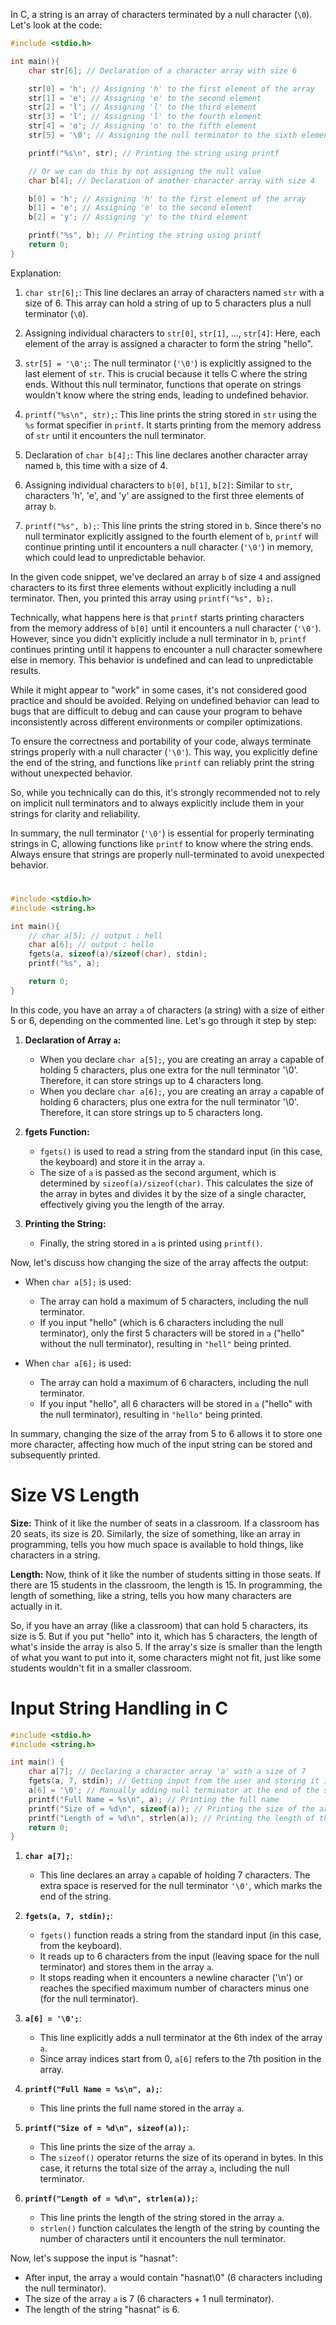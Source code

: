 In C, a string is an array of characters terminated by a null character (`\0`). Let's look at the code:

```c
#include <stdio.h>

int main(){
    char str[6]; // Declaration of a character array with size 6

    str[0] = 'h'; // Assigning 'h' to the first element of the array
    str[1] = 'e'; // Assigning 'e' to the second element
    str[2] = 'l'; // Assigning 'l' to the third element
    str[3] = 'l'; // Assigning 'l' to the fourth element
    str[4] = 'o'; // Assigning 'o' to the fifth element
    str[5] = '\0'; // Assigning the null terminator to the sixth element

    printf("%s\n", str); // Printing the string using printf

    // Or we can do this by not assigning the null value
    char b[4]; // Declaration of another character array with size 4

    b[0] = 'h'; // Assigning 'h' to the first element of the array
    b[1] = 'e'; // Assigning 'e' to the second element
    b[2] = 'y'; // Assigning 'y' to the third element

    printf("%s", b); // Printing the string using printf
    return 0;
}
```

Explanation:

1. `char str[6];`: This line declares an array of characters named `str` with a size of 6. This array can hold a string of up to 5 characters plus a null terminator (`\0`).

2. Assigning individual characters to `str[0]`, `str[1]`, ..., `str[4]`: Here, each element of the array is assigned a character to form the string "hello".

3. `str[5] = '\0';`: The null terminator (`'\0'`) is explicitly assigned to the last element of `str`. This is crucial because it tells C where the string ends. Without this null terminator, functions that operate on strings wouldn't know where the string ends, leading to undefined behavior.

4. `printf("%s\n", str);`: This line prints the string stored in `str` using the `%s` format specifier in `printf`. It starts printing from the memory address of `str` until it encounters the null terminator.

5. Declaration of `char b[4];`: This line declares another character array named `b`, this time with a size of 4.

6. Assigning individual characters to `b[0]`, `b[1]`, `b[2]`: Similar to `str`, characters 'h', 'e', and 'y' are assigned to the first three elements of array `b`.

7. `printf("%s", b);`: This line prints the string stored in `b`. Since there's no null terminator explicitly assigned to the fourth element of `b`, `printf` will continue printing until it encounters a null character (`'\0'`) in memory, which could lead to unpredictable behavior.

In the given code snippet, we've declared an array `b` of size `4` and assigned characters to its first three elements without explicitly including a null terminator. Then, you printed this array using `printf("%s", b);`.

Technically, what happens here is that `printf` starts printing characters from the memory address of `b[0]` until it encounters a null character (`'\0'`). However, since you didn't explicitly include a null terminator in `b`, `printf` continues printing until it happens to encounter a null character somewhere else in memory. This behavior is undefined and can lead to unpredictable results.

While it might appear to "work" in some cases, it's not considered good practice and should be avoided. Relying on undefined behavior can lead to bugs that are difficult to debug and can cause your program to behave inconsistently across different environments or compiler optimizations.

To ensure the correctness and portability of your code, always terminate strings properly with a null character (`'\0'`). This way, you explicitly define the end of the string, and functions like `printf` can reliably print the string without unexpected behavior.

So, while you technically can do this, it's strongly recommended not to rely on implicit null terminators and to always explicitly include them in your strings for clarity and reliability.

In summary, the null terminator (`'\0'`) is essential for properly terminating strings in C, allowing functions like `printf` to know where the string ends. Always ensure that strings are properly null-terminated to avoid unexpected behavior.

#

```c
#include <stdio.h>
#include <string.h>

int main(){
    // char a[5]; // output : hell
    char a[6]; // output : hello
    fgets(a, sizeof(a)/sizeof(char), stdin);
    printf("%s", a);

    return 0;
}
```

In this code, you have an array `a` of characters (a string) with a size of either 5 or 6, depending on the commented line. Let's go through it step by step:

1. **Declaration of Array `a`:**

   - When you declare `char a[5];`, you are creating an array `a` capable of holding 5 characters, plus one extra for the null terminator '\0'. Therefore, it can store strings up to 4 characters long.
   - When you declare `char a[6];`, you are creating an array `a` capable of holding 6 characters, plus one extra for the null terminator '\0'. Therefore, it can store strings up to 5 characters long.

2. **fgets Function:**

   - `fgets()` is used to read a string from the standard input (in this case, the keyboard) and store it in the array `a`.
   - The size of `a` is passed as the second argument, which is determined by `sizeof(a)/sizeof(char)`. This calculates the size of the array in bytes and divides it by the size of a single character, effectively giving you the length of the array.

3. **Printing the String:**
   - Finally, the string stored in `a` is printed using `printf()`.

Now, let's discuss how changing the size of the array affects the output:

- When `char a[5];` is used:

  - The array can hold a maximum of 5 characters, including the null terminator.
  - If you input "hello" (which is 6 characters including the null terminator), only the first 5 characters will be stored in `a` ("hello" without the null terminator), resulting in `"hell"` being printed.

- When `char a[6];` is used:
  - The array can hold a maximum of 6 characters, including the null terminator.
  - If you input "hello", all 6 characters will be stored in `a` ("hello" with the null terminator), resulting in `"hello"` being printed.

In summary, changing the size of the array from 5 to 6 allows it to store one more character, affecting how much of the input string can be stored and subsequently printed.

#

# Size VS Length

**Size:** Think of it like the number of seats in a classroom. If a classroom has 20 seats, its size is 20. Similarly, the size of something, like an array in programming, tells you how much space is available to hold things, like characters in a string.

**Length:** Now, think of it like the number of students sitting in those seats. If there are 15 students in the classroom, the length is 15. In programming, the length of something, like a string, tells you how many characters are actually in it.

So, if you have an array (like a classroom) that can hold 5 characters, its size is 5. But if you put "hello" into it, which has 5 characters, the length of what's inside the array is also 5. If the array's size is smaller than the length of what you want to put into it, some characters might not fit, just like some students wouldn't fit in a smaller classroom.

#

# Input String Handling in C

```c
#include <stdio.h>
#include <string.h>

int main() {
    char a[7]; // Declaring a character array 'a' with a size of 7
    fgets(a, 7, stdin); // Getting input from the user and storing it in 'a', maximum 6 characters plus null terminator
    a[6] = '\0'; // Manually adding null terminator at the end of the string
    printf("Full Name = %s\n", a); // Printing the full name
    printf("Size of = %d\n", sizeof(a)); // Printing the size of the array
    printf("Length of = %d\n", strlen(a)); // Printing the length of the string
    return 0;
}
```

1. **`char a[7];`**:

   - This line declares an array `a` capable of holding 7 characters. The extra space is reserved for the null terminator `'\0'`, which marks the end of the string.

2. **`fgets(a, 7, stdin);`**:

   - `fgets()` function reads a string from the standard input (in this case, from the keyboard).
   - It reads up to 6 characters from the input (leaving space for the null terminator) and stores them in the array `a`.
   - It stops reading when it encounters a newline character ('\n') or reaches the specified maximum number of characters minus one (for the null terminator).

3. **`a[6] = '\0';`**:

   - This line explicitly adds a null terminator at the 6th index of the array `a`.
   - Since array indices start from 0, `a[6]` refers to the 7th position in the array.

4. **`printf("Full Name = %s\n", a);`**:

   - This line prints the full name stored in the array `a`.

5. **`printf("Size of = %d\n", sizeof(a));`**:

   - This line prints the size of the array `a`.
   - The `sizeof()` operator returns the size of its operand in bytes. In this case, it returns the total size of the array `a`, including the null terminator.

6. **`printf("Length of = %d\n", strlen(a));`**:
   - This line prints the length of the string stored in the array `a`.
   - `strlen()` function calculates the length of the string by counting the number of characters until it encounters the null terminator.

Now, let's suppose the input is "hasnat":

- After input, the array `a` would contain "hasnat\0" (6 characters including the null terminator).
- The size of the array `a` is 7 (6 characters + 1 null terminator).
- The length of the string "hasnat" is 6.
